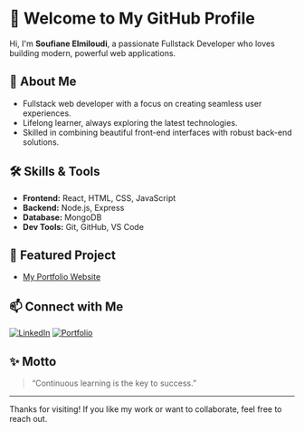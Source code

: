 # 👋 Welcome to My GitHub Profile

Hi, I'm **Soufiane Elmiloudi**, a passionate Fullstack Developer who loves building modern, powerful web applications.

## 🚀 About Me
- Fullstack web developer with a focus on creating seamless user experiences.
- Lifelong learner, always exploring the latest technologies.
- Skilled in combining beautiful front-end interfaces with robust back-end solutions.

## 🛠️ Skills & Tools
- **Frontend:** React, HTML, CSS, JavaScript
- **Backend:** Node.js, Express
- **Database:** MongoDB
- **Dev Tools:** Git, GitHub, VS Code

## 🌟 Featured Project
- [My Portfolio Website](https://elmiloudisoufiane.github.io/Portfolio/)

## 📫 Connect with Me
[![LinkedIn](https://img.shields.io/badge/LinkedIn-blue?logo=linkedin)](https://www.linkedin.com/in/soufiane-elmiloudi-7795b8360/)
[![Portfolio](https://img.shields.io/badge/Portfolio-visit-green)](https://elmiloudisoufiane.github.io/Portfolio/)

## ✨ Motto
> “Continuous learning is the key to success.”

---

Thanks for visiting! If you like my work or want to collaborate, feel free to reach out.
